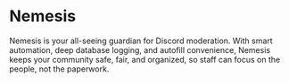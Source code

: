 # Nemesis
Nemesis is your all-seeing guardian for Discord moderation. With smart automation, deep database logging, and autofill convenience, Nemesis keeps your community safe, fair, and organized, so staff can focus on the people, not the paperwork.
